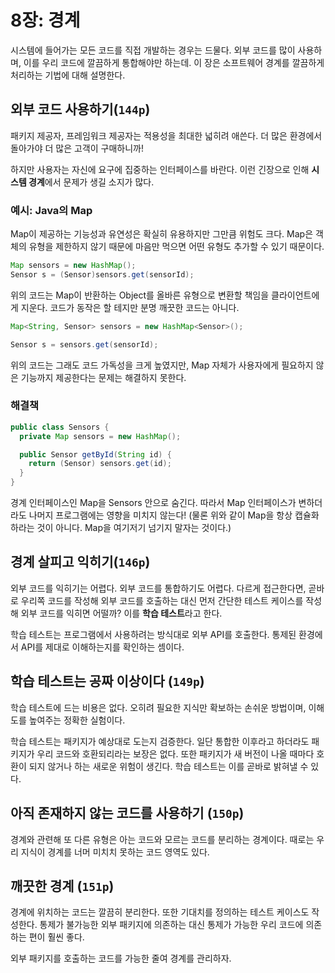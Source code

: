 # 8장: 경계

시스템에 들어가는 모든 코드를 직접 개발하는 경우는 드물다. 외부 코드를 많이 사용하며, 이를 우리 코드에 깔끔하게 통합해야만 하는데. 이 장은 소프트웨어 경계를 깔끔하게 처리하는 기법에 대해 설명한다.

## 외부 코드 사용하기(`144p`)

패키지 제공자, 프레임워크 제공자는 적용성을 최대한 넓히려 애쓴다. 더 많은 환경에서 돌아가야 더 많은 고객이 구매하니까!

하지만 사용자는 자신에 요구에 집중하는 인터페이스를 바란다. 이런 긴장으로 인해 **시스템 경계**에서 문제가 생길 소지가 많다.

### 예시: Java의 Map

Map이 제공하는 기능성과 유연성은 확실히 유용하지만 그만큼 위험도 크다. Map은 객체의 유형을 제한하지 않기 때문에 마음만 먹으면 어떤 유형도 추가할 수 있기 때문이다.

```java
Map sensors = new HashMap();
Sensor s = (Sensor)sensors.get(sensorId);
```

위의 코드는 Map이 반환하는 Object를 올바른 유형으로 변환할 책임을 클라이언트에게 지운다. 코드가 동작은 할 테지만 분명 깨끗한 코드는 아니다.

```java
Map<String, Sensor> sensors = new HashMap<Sensor>();

Sensor s = sensors.get(sensorId);
```

위의 코드는 그래도 코드 가독성을 크게 높였지만, Map 자체가 사용자에게 필요하지 않은 기능까지 제공한다는 문제는 해결하지 못한다.

### 해결책
```java
public class Sensors {
  private Map sensors = new HashMap();

  public Sensor getById(String id) {
    return (Sensor) sensors.get(id);
  }
}
```

경계 인터페이스인 Map을 Sensors 안으로 숨긴다. 따라서 Map 인터페이스가 변하더라도 나머지 프로그램에는 영향을 미치지 않는다! (물론 위와 같이 Map을 항상 캡슐화하라는 것이 아니다. Map을 여기저기 넘기지 말자는 것이다.)

## 경계 살피고 익히기(`146p`)

외부 코드를 익히기는 어렵다. 외부 코드를 통합하기도 어렵다. 다르게 접근한다면, 곧바로 우리쪽 코드를 작성해 외부 코드를 호출하는 대신 먼저 간단한 테스트 케이스를 작성해 외부 코드를 익히면 어떨까? 이를 **학습 테스트**라고 한다.

학습 테스트는 프로그램에서 사용하려는 방식대로 외부 API를 호출한다. 통제된 환경에서 API를 제대로 이해하는지를 확인하는 셈이다.

## 학습 테스트는 공짜 이상이다 (`149p`)

학습 테스트에 드는 비용은 없다. 오히려 필요한 지식만 확보하는 손쉬운 방법이며, 이해도를 높여주는 정확한 실험이다.

학습 테스트는 패키지가 예상대로 도는지 검증한다. 일단 통합한 이후라고 하더라도 패키지가 우리 코드와 호환되리라는 보장은 없다. 또한 패키지가 새 버전이 나올 때마다 호환이 되지 않거나 하는 새로운 위험이 생긴다. 학습 테스트는 이를 곧바로 밝혀낼 수 있다.

## 아직 존재하지 않는 코드를 사용하기 (`150p`)

경계와 관련해 또 다른 유형은 아는 코드와 모르는 코드를 분리하는 경계이다. 때로는 우리 지식이 경계를 너머 미치치 못하는 코드 영역도 있다.

## 깨끗한 경계 (`151p`)

경계에 위치하는 코드는 깔끔히 분리한다. 또한 기대치를 정의하는 테스트 케이스도 작성한다. 통제가 불가능한 외부 패키지에 의존하는 대신 통제가 가능한 우리 코드에 의존하는 편이 훨씬 좋다.

외부 패키지를 호출하는 코드를 가능한 줄여 경계를 관리하자.